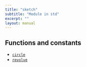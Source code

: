 ```yaml
---
title: "sketch"
subtitle: "Module in std"
excerpt: ""
layout: manual
---
```







## Functions and constants

* [`circle`](/docs/kcl-std/functions/std-sketch-circle)
* [`revolve`](/docs/kcl-std/functions/std-sketch-revolve)

